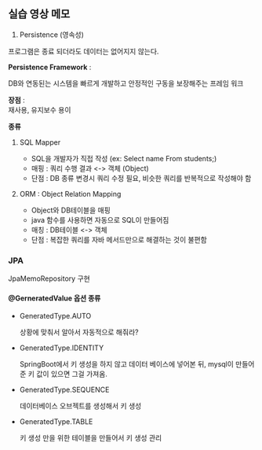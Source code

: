 ## 실습 영상 메모

1. Persistence (영속성)

프로그램은 종료 되더라도 데이터는 없어지지 않는다.

**Persistence Framework** : 

DB와 연동된는 시스템을 빠르게 개발하고
안정적인 구동을 보장해주는 프레임 워크

**장점** :    
재사용, 유지보수 용이

**종류**

1) SQL Mapper
   
    - SQL을 개발자가 직접 작성 (ex: Select name From students;)
    - 매핑 : 쿼리 수행 결과 <-> 객체 (Object)
    - 단점 : DB 종류 변경시 쿼리 수정 필요, 비슷한 쿼리를 반복적으로 작성해야 함

2) ORM : Object Relation Mapping
    
   - Object와 DB테이블을 매핑
   - java 함수를 사용하면 자동으로 SQL이 만들어짐
   - 매칭 : DB테이블 <-> 객체
   - 단점 : 복잡한 쿼리를 자바 메서드만으로 해결하는 것이 불편함

### JPA 

JpaMemoRepository 구현

#### @GerneratedValue 옵션 종류

- GeneratedType.AUTO

   상황에 맞춰서 알아서 자동적으로 해줘라?

- GeneratedType.IDENTITY

   SpringBoot에서 키 생성을 하지 않고 데이터 베이스에 넣어본 뒤, mysql이 만들어준 키 값이 있으면 그걸 가져옴.

- GeneratedType.SEQUENCE

   데이터베이스 오브젝트를 생성해서 키 생성

- GeneratedType.TABLE
   
   키 생성 만을 위한 테이블을 만들어서 키 생성 관리




